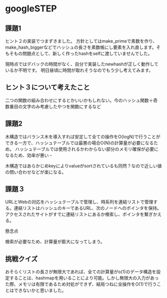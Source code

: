 # googleSTEP

## 課題1

ヒント２の実装でつまずきました。 方針としてはmake_primeで素数を作り、make_hash_biggerなどでハッシュの長さを素数帳にし要素を入れ直します。そもそもの問題点として、新しく作ったhashをselfに渡していませんでした。

現時点ではデバックの時間がなく、自分で実装したnewhashが正しく動作しているか不明です。 明日昼頃に時間が取れそうなのでもう少し考えてみます。

## ヒント３について考えたこと

二つの関数の組み合わせにするとかいいかもしれない。今のハッシュ関数＋奇数番目の文字のみ考慮したやつを関数にするなど
## 課題2

木構造ではバランス木を導入すれば安定して全ての操作をO(logN)で行うことができる一方で、ハッシュテーブルでは最悪の場合O(N)の計算量が必要になるため。
ハッシュテーブルでは使用されるかわからない部分のメモリ確保が必要になるため、効率が悪い・

木構造ではあらかじめkeyによりvalueがsortされているも同然？なので近しい値の問い合わせなどが楽になる。

## 課題３

URLとWebの対応をハッシュテーブルで管理し、時系列を連結リストで管理する。連結リストはハッシュのキーであるURL、次のノードへのポインタを保持。アクセスされたサイトがすでに連結リストにあるか検索し、ポインタを繋ぎかえる。

懸念点

検索が必要なため、計算量が膨大になってしまう。
## 挑戦クイズ

おそらくリストの長さが無限大であれば、全ての計算量がo(1)のデータ構造を設定することは、hashmapを用いることにより可能。しかし無限大の入力があった際、メモリは有限であるため対処ができず、結局つねに全操作をO(1)で行うことはできないかと思いました。
